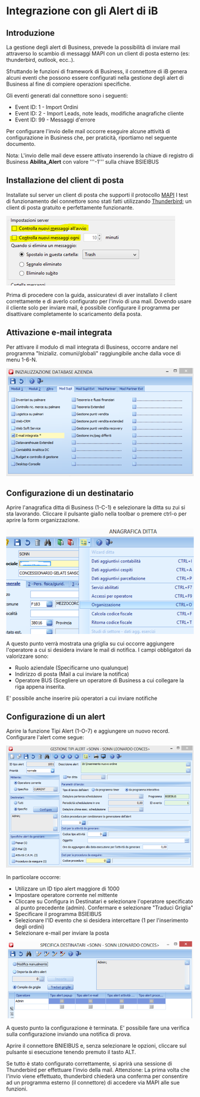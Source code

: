 
Integrazione con gli Alert di iB
================================

## Introduzione
La gestione degli alert di Business, prevede la possibilità di inviare mail attraverso lo scambio di messaggi MAPI con un client di posta esterno (es: thunderbird, outlook, ecc..).

Sfruttando le funzioni di framework di Business, il connettore di iB genera alcuni eventi che possono essere configurati nella gestione degli alert di Business al fine di compiere operazioni specifiche.

Gli eventi generati dal connettore sono i seguenti:

  *  Event ID: 1 - Import Ordini
  *  Event ID: 2 - Import Leads, note leads, modifiche anagrafiche cliente
  *  Event ID: 99 - Messaggi d'errore

Per configurare l'invio delle mail occorre eseguire alcune attività di configurazione in Business che, per praticità, riportiamo nel seguente documento.

Nota: L'invio delle mail deve essere attivato inserendo la chiave di registro di Business **Abilita_Alert** con valore '''-1''' sulla chiave BSIEIBUS
## Installazione del client di posta
Installate sul server un client di posta che supporti il protocollo [MAPI](http://it.wikipedia.org/wiki/Messaging_Application_Programming_Interface.md)
I test di funzionamento del connettore sono stati fatti utilizzando [Thunderbird](http://www.mozilla.org/it/thunderbird/.md); un client di posta gratuito e perfettamente funzionante.

![Disattivazione dello scaricamento dei messaggi](uploads/images/connettore-ib-alert_nomail.png)

Prima di procedere con la guida, assicuratevi di aver installato il client correttamente e di averlo configurato per l'invio di una mail.
Dovendo usare il cliente solo per inviare mail, è possibile configurare il programma per disattivare completamente lo scaricamento della posta.

## Attivazione e-mail integrata
Per attivare il modulo di mail integrata di Business, occorre andare nel programma "Inizializ. comuni/globali" raggiungibile anche dalla voce di menu 1-6-N.

![Attivare e-mail integrata di business](uploads/images/connettore-ib-alert_emailinteg.png)

## Configurazione di un destinatario
Aprire l'anagrafica ditta di Business (1-C-1) e selezionare la ditta su zui si sta lavorando.
Cliccare il pulsante giallo nella toolbar o premere ctrl-o per aprire la form organizzazione.

![Operatori associati alla ditta](uploads/images/connettore-ib-alert_organ.png)

A questo punto verrà mostrata una griglia su cui occorre aggiungere l'operatore a cui si desidera inviare le mail di notifica.
I campi obbligatori da valorizzare sono:

  *  Ruolo aziendale (Specificarne uno qualunque)
  *  Indirizzo di posta (Mail a cui inviare la notifica)
  *  Operatore BUS (Scegliere un operatore di Business a cui collegare la riga appena inserita.

E' possibile anche inserire più operatori a cui inviare notifiche

## Configurazione di un alert
Aprire la funzione Tipi Alert (1-O-7) e aggiungere un nuovo record. Configurare l'alert come segue:

![Configurazione tipi alert](uploads/images/connettore-ib-alert_tipialert.png)

In particolare occorre:

  *  Utilizzare un ID tipo alert maggiore di 1000
  *  Impostare operatore corrente nel mittente
  *  Cliccare su Configura in Destinatari e selezionare l'operatore specificato al punto precedente (admin). Confermare e selezionare "Traduci Griglia"
  *  Specificare il programma BSIEIBUS
  *  Selezionare l'ID evento che si desidera intercettare (1 per l'inserimento degli ordini)
  *  Selezionare e-mail per inviare la posta

![Selezionare l'operatore admin](uploads/images/connettore-ib-alert_destinatari.png)

A questo punto la configurazione è terminata.
E' possibile fare una verifica sulla configurazione inviando una notifica di prova.

Aprire il connettore BNIEIBUS e, senza selezionare le opzioni, cliccare sul pulsante si esecuzione tenendo premuto il tasto ALT.

Se tutto è stato configurato correttamente, si aprirà una sessione di Thunderbird per effettuare l'invio della mail.
Attenzione: La prima volta che l'invio viene effettuato, thunderbird chiederà una conferma per consentire ad un programma esterno (il connettore) di accedere via MAPI alle sue funzioni.
